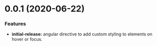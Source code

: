 <a name="0.0.1"></a>

# 0.0.1 (2020-06-22)

### Features

- **initial-release:** angular directive to add custom styling to elements on
  hover or focus.
